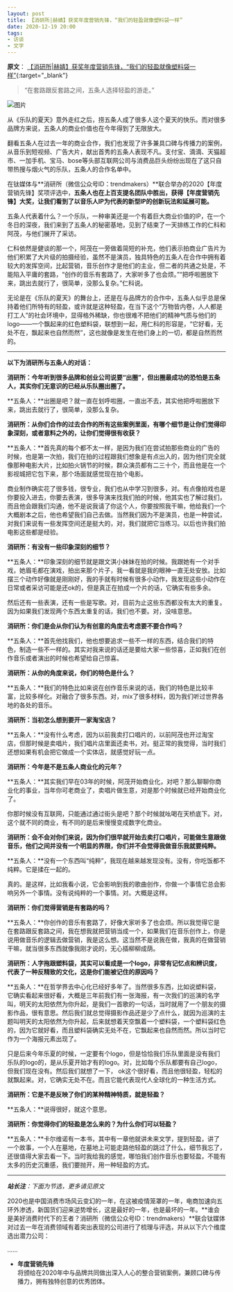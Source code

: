 ```yaml
---
layout: post
title: 【消研所|赫婧】获奖年度营销先锋，“我们的轻盈就像塑料袋一样”
date: 2020-12-19 20:00
tags:
- 访谈
- 文字
---
```

**原文**：
[【消研所\|赫婧】获奖年度营销先锋，“我们的轻盈就像塑料袋一样”](https://mp.weixin.qq.com/s/BfeP047XMDIvtW8xcGuFSA){:target="_blank"}

> “在套路跟反套路之间，五条人选择轻盈的游走。”

![图片](https://mmbiz.qpic.cn/mmbiz_jpg/bAGQ2nbCjotOZfiaPu9NnvynyGeMqXlYrcYHyxiaiaxv9vxNlwvU330jiaByBib3qfKnpMoISsHNcxPKoibcJnkoLgCw/640?wx_fmt=jpeg&tp=webp&wxfrom=5&wx_lazy=1&wx_co=1)  

从《乐队的夏天》意外走红之后，捞五条人成了很多人这个夏天的快乐。而对很多品牌方来说，五条人的商业价值也在今年得到了无限放大。  

翻看五条人在过去一年的商业合作，我们也发现了许多兼具口碑与传播力的案例，从音乐到短视频、广告大片，献出首秀的五条人表现不凡。支付宝、滴滴、天猫超市、一加手机、宝马、bose等头部互联网公司与消费品巨头纷纷出现在了这只自带热搜与烟火气的乐队，五条人的合作名单中。  

在钛媒体与**消研所（微信公众号ID：trendmakers）**联合举办的2020【年度营销先锋】奖项评选中，**五条人也在上百支提名团队中胜出，获得【年度营销先锋】大奖，让我们看到了以音乐人IP为代表的新型IP的创新玩法和延展可能。**

五条人代表着什么？一个乐队，一种审美还是一个有着巨大商业价值的IP，在一个冬日的深夜，我们来到了五条人的秘密基地，见到了结束了一天排练工作的仁科和阿茂，与他们展开了采访。  

仁科依然是健谈的那一个，阿茂在一旁做着简短的补充，他们表示拍商业广告片为他们积累了大片级的拍摄经验，虽然不是演员，独具特色的五条人在合作中拥有着较大的发挥空间，比起营销，音乐创作才是他们的主业，但二者的共通之处是，不能陷入平庸的套路，“创作的音乐有套路了，大家听多了也会烦。”“把呼啦圈放下来，跳出去就行了，很简单，没那么复杂。”仁科说。  

无论是在《乐队的夏天》的舞台上，还是在与品牌方的合作中，五条人似乎总是保持着他们所特有的轻盈，或许就是这种轻盈，在当下这个“万物皆内卷，人人都是打工人”的社会环境中，显得格外稀缺，你也很难不把他们的精神气质与他们的logo——一个飘起来的红色塑料袋，联想到一起，用仁科的形容是，“它好看，无处不在，飘起来也自然而然”，这也就像是发生在他们身上的一切，都是自然而然的。

<hr class="stylish">

**以下为消研所与五条人的对话：**

**消研所：今年听到很多品牌和创业公司说要“出圈”，但出圈最成功的恐怕是五条人，其实你们无意识的已经从乐队圈出圈了。**

**五条人：**出圈是吧？就一直在划呼啦圈，一直出不去，其实他把呼啦圈放下来，跳出去就行了，很简单，没那么复杂。  

**消研所：从你们合作的过去合作的所有这些案例里面，有哪个细节是让你们觉得印象深刻，或者意料之外的，让你们觉得很有收获？**

**五条人：**首先真的每个都不太一样，是因为我们在尝试拍那些商业的广告的时候，也是第一次拍，我们在拍的过程跟我们想象是有点出入的，因为他们完全就像那种电影大片，比如拍火锅节的时候，群众演员都有二三十个，而且他是在一个影视城把它包下来，那个场面就感觉现在拍个电影。  

商业制作确实花了很多钱，很专业，我们也从中学习到很多，对。有点像拍戏也是你要投入进去，你要去表演，很多导演来找我们拍的时候，他其实也了解过我们，而且他会跟我们沟通，他不是说我请了你这个人，你要按照我干嘛，他给我们一个大概剧本之后，他也希望我们自己去做。当然我们因为不是演员，也是一种尝试，对我们来说有一些发挥空间还是挺大的，对，我们就把它当练习。以后也许我们拍电影这些都是经验。  

**消研所：有没有一些印象深刻的细节？**

**五条人：**印象深刻的细节就是跟文淇小妹妹在拍的时候。我跟她有一个对手戏，她眉毛都在演戏，拍出来那个片子，我一看就是我的眼神一直无处安放。比如摆三个动作好像就是刚刚好，我的手就有时候有很多小动作，我发现这些小动作在日常或者采访可能是还ok的，但是真正在拍成一个片的话，它确实有些多余。  

然后还有一些表演，还有一些是写歌。对，目前为止这些东西都没有太大的重复。因为如果我们发现两个东西太重复的话，我们也不要。对，没啥意思。

**消研所：你们是会从你们认为有创意的角度去考虑要不要合作吗？**

**五条人：**首先他找我们，他也想要追求一些不一样的东西，结合我们的特色，制造一些不一样的。其实对我来说的话还是要给大家一些惊喜，正如我们在创作音乐或者演出的时候也希望给自己惊喜。  

**消研所：从你的角度来说，你们的特色是什么？**

**五条人：**我们的特色比如来说在创作音乐来说的话，我们的特色是比较丰富，比较多样化。对融合了很多东西。对，mix了很多材料，因为我们听过世界各地的各处的音乐。  

**消研所：当初怎么想到要开一家淘宝店？**

**五条人：**没有什么考虑，因为以前我卖打口唱片的，以前阿茂也开过淘宝店，但那时候是卖唱片，我们唱片店里面还卖书，对。挺正常的我觉得，当时我们还想如果有机会把它做成一个实体店，就感觉好玩一点。  

**消研所：今年是不是五条人商业化的元年？**

**五条人：**其实我们早在03年的时候，阿茂开始商业化，对吧？那么聊聊你商业化的事业，当年你可老商业了，卖唱片做生意，对是那个时候就已经开始商业化了。  

你那时候没有互联网，只能通过通过街头是吧？那个时候就吆喝在天桥底下。对，这个就不同的商业，有不同的是后来慢慢变成数字化商业。  
  
**消研所：会不会对你们来说，因为你们很早就开始去卖打口唱片，可能做生意跟做音乐，他们之间并没有一个明显的界限，你们并不会觉得我做音乐我就要纯粹。**

**五条人：**没有一个东西叫“纯粹”，我现在越来越发现没有。没有，你吃饭都不纯粹。它是揉在一起的。  

真的。是这样，比如我看小说，它会影响到我的歌曲创作，你做一个事情它总会影响另外一个事情。没有说纯粹的一个事情。对。大概是这样。

**消研所：你们觉得营销是有套路的吗？**

**五条人：**你创作的音乐有套路了，好像大家听多了也会烦。所以我觉得它是在套路跟反套路之间，我在想我就把营销当成一个，如果我们在音乐创作上，你是说用做音乐的逻辑去做营销，我是这么想。这当然不是说我在做，我真的在做营销干嘛，就当很多东西就像我刚才说的，无心插柳柳成荫。

**消研所：人字拖跟塑料袋，其实可以看成是一个logo，非常有记忆点和辨识度，代表了一种反精致的文化，这是你们能被记住的原因吗？**

**五条人：**在哲学界去中心化已经好多年了。当然很多东西，比如说塑料袋，它确实看起来很好看，大概是三年前我们有一张海报，有一次我们的巡演的名字叫，明天的太阳依然为你升起，是我们一首歌的一句话，当时就用了一个朋友的摄影作品，很有意思。然后我们就总觉得摄影作品还是少了点什么，就因为巡演的主题叫明天的太阳依然为你升起，后来就想着天空飘着一个塑料袋，一个塑料袋红色的，因为它就好看，而且塑料袋确实无处不在，它飘起来也自然而然。所以当时它作为一个海报元素出现了。  

只是后来今年乐夏的时候，一定要有个logo，但是恰恰我们乐队里面是没有我们乐队的logo的，是从乐夏开始才有的logo。对，比如每个乐队都要有自己logo，但我们现在没有。然后我们就想了一下， ok这个很好看，而且他很轻盈，轻松的就飘起来。对，它确实无处不在。而且它能代表现代人全球化的一种生活方式。  

**消研所：它是不是反映了你们的某种精神特质，就是轻盈？**

**五条人：**说得很好，就这个意思。  

**消研所：你觉得你们的轻盈是怎么来的？为什么你们可以轻盈？**

**五条人：**卡尔维诺有一本书，其中有一章他就讲未来文学，提到轻盈，讲了一个故事，一个人在墓地，在墓地上可能走路他轻盈的跳过了什么，细节我忘了，还很值得大家去看一下。当时我给我的感觉，哪怕我们创作音乐也要轻盈，不能有太多的历史沉重感，我们要抛开，用一种轻盈的方式。  

<hr class="stylish">

***站长注**：下面为节选，更多请见原文*

2020也是中国消费市场风云变幻的一年，在这被疫情笼罩的一年，电商加速向五环外渗透，新国货们迎来逆势增长，这是最好的一年，也是最坏的一年。**谁会是美好消费时代下的王者？消研所（微信公众号ID：trendmakers）**联合钛媒体对过去一年在消费领域有着突出表现的公司进行了梳理与评选，并从以下六个维度选出潜力公司：

……

* **年度营销先锋**   
  将颁给在2020年中与品牌共同做出深入人心的整合营销案例，兼顾口碑与传播力，拥有独特创意的优秀团体。
